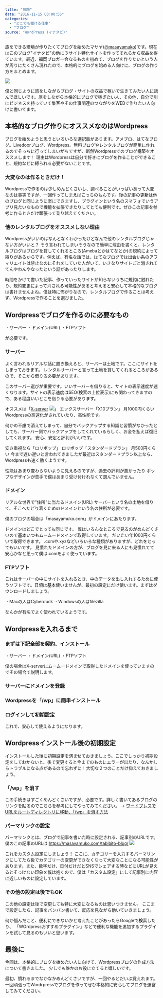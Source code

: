 ```yaml
---
title: "無題"
date: "2016-11-15 03:00:56"
categories:
  - "どこでも働ける仕事"
  - "ブログ"
source: "WordPress (イナタビ)"
---
```


旅をできる環境が作りたくてブログを始めたマサヤ([@masayamuko](https://twitter.com/MasayaMuko))です。現在はこのブログ"イナタビ"の他に３サイト特化サイトを作ってそれらから収益を得ています。最近、福岡ブロガー会なるものを初めて、ブログを作りたいという人が周りにたくさん現れたので、本格的にブログを始める人向けに、ブログの作り方をまとめます。

![](https://masayamuko.com/wp/wp-content/uploads/2016/11/www.pakutaso.com-shared-img-thumb-YOSX9503-1024x683.jpg)

僕と同じように旅をしながらブログ・サイトの収益で稼いで生きてみたい人に読んでほしいです。旅をしながら本格的にブログで稼ぎたい人、その他、自分で別にビジネスを持っていて集客やその仕事関連のつながりをWEBで作りたい人向けに書いてます。

## 本格的なブログ作りにオススメなのはWordpress

ブログを始めようと思うといろいろな選択肢があります。アメブロ、はてなブログ。Livedoorブログ、Wordpress。無料ブログやレンタルブログが簡単に作れるのでそっちに行ってしまいがちですが、断然Wordpressでのブログ構築をオススメします！
理由はWordpressは自分で好きにブログを作ることができること、規約などに縛られる必要がないことです。

### 大変なのは作るときだけ！
Wordpressで作るのは少しめんどくさいし、調べることがいっぱいあって大変なのは事実ですが、一回作ってしまえばこっちのもんです。後の記事の更新は他のブログと同じように楽にできますし、プラグインという名のスマフォでいうアプリ見たいなもので機能を拡張できたりしてとても便利です。ぜひこの記事を参考に作るときだけ頑張って乗り越えてください。

### 他のレンタルブログをオススメしない理由

Wordpressがいいのはなんとなくわかったけどなんで他のレンタルブログじゃない方がいいと？
そう言われてしまいそうなので簡単に理由を書くと、レンタルブログはブログを貸してくれるところ(Amebaとかはてなとか)の規約によって縛りがあるからです。例えば、有名な話では、はてなブログでは出会い系のアフィリエイトは禁止なのにそれをしていた人がいて、いきなりサイトごと消されててんやわんやなったという話があったりします。

時間をかけて書いた記事、作っていったサイトが知らないうちに規約に触れたり、規約変更によって消される可能性があると考えると安心して本格的なブログは書けませんよね。僕は特に怖がりなので、レンタルブログで作ることは考えず、Wordpressで作ることを選びました。

## Wordpressでブログを作るのに必要なもの

・サーバー
・ドメイン(URL)
・FTPソフト

が必要です。

### サーバー

よく言われるリアルな話に置き換えると、サーバーは土地です。ここにサイトをしまっておきます。
レンタルサーバーと言って土地を貸してくれるところがあるので、そこから借りる必要があります。

このサーバー選びが重要です。いいサーバーを借りると、サイトの表示速度が速くなります。サイトの表示速度はSEO(検索の上位表示)にも関わってきますので、ある程度いいとこを借りる必要があります。

オススメは「[X-server](https://px.a8.net/svt/ejp?a8mat=2NX8U0+BRWNHU+CO4+609HU)
![](https://www16.a8.net/0.gif?a8mat=2NX8U0+BRWNHU+CO4+609HU)」
エックスサーバー「X10プラン」 月1000円くらい
Wordpressの高速化がされていたり、高性能です。

何かの不慮で消えてしまって、自分でバックアップする知識と習慣がなかったとしても、サーバー側でバックアップをしてくれているらしく、お金を払えば復旧してくれます。
安心、安定と評判がいいです。

安さ重視なら「ロリポップ」
ロリポップ「スタンダードプラン」 月500円くらい
今まで遅い遅いと言われてきましたが最近はスタンダードプラン以上なら、Wordpressも速く動くようです。

性能はあまり変わらないように見えるのですが、過去の評判が悪かったり
ポップなデザインが苦手で僕はあまり受け付けれなくて選んでいません。

### ドメイン

リアルな世界で"住所"に当たるドメイン(URL)
サーバーという名の土地を借りて、そこへたどり着くためのドメインという名の住所が必要です。

僕のブログの場合は「masayamuko.com」がドメインにあたります。

ドメインはどこでとっても同じです。
僕はいろんなところで見るのがめんどくさいので基本いつもムームードメインで取得しています。
だいたい年1000円くらいで取得できます。 .comや.xyzなどいろいろな種類がありますが、どれをとってもいいです。
見慣れたドメインの方が、ブログを見に来る人にも見慣れてて安心かなと思って僕は.comをよく使っています。

### FTPソフト

これはサーバーの中にサイトを入れるとき、中のデータを出し入れするために使うソフトです。日頃は基本使いませんが、最初の設定にだけ使います。まずはダウンロードしましょう。

・Macの人はCyberduck
・Windowsの人はfilezilla

なんかが有名でよく使われているようです。

## Wordpressを入れるまで

### まずは下記全部を契約、インストール

・サーバー
・ドメイン(URL)
・FTPソフト

僕の場合はX-serverにムームードメインで取得したドメインを使っていますのでその場合で説明します。

### サーバーにドメインを登録

### Wordpressを「/wp」に簡単インストール

### ログインして初期設定

これで、安心して使えるようになります。

## Wordpressインストール後の初期設定

インストールした後に初期設定を済ませておきましょう。ここでしっかり初期設定をしておかないと、後で変更すると今までのものにエラーが出たり、なんかしらトラブルになる点があるので忘れずに！大切な２つのことだけ抑えておきましょう。

### 「/wp」を消す

この手続きはすごくめんどくさいですが、必要です。詳しく書いてあるブログのリンクを貼るのでこちらを参考にしてやってみてください。
→ [ワードプレスでURLをルートディレクトリに移動、「/wp」を消す方法](http://seo.siyo.org/wordpress/seo8019/)

### パーマリンクの設定

パーマリンクとは、ブログで記事を書いた時に設定される、記事別のURLです。
僕のこの記事のURLは https://masayamuko.com/tabibito-blog/
![](https://masayamuko.com/wp/wp-content/uploads/2016/11/スクリーンショット-2016-11-14-午後7.46.59.png)

これをカスタム設定にしましょう！
ここに、カテゴリーを入力するパーマリンクにしてたら後でカテゴリーの変更ができなくなって大変なことになる可能性があります。また、数字だけ、日付だけだとSNSでシェアする時などにURLが見えるとそっけない印象を僕は抱くので、僕は「カスタム設定」にして記事別に内容に近しいものに設定しています。

### その他の設定は後でもOK

この他の設定は後で変更しても特に大変になるものは思いつきません。
ここまで設定したら、記事をバンバン書いて、反応を見ながら動いていきましょう。

何か悩んだこと、便利にできないかと考えたことがあったらGoogleで検索したり、
「WOrdpressおすすめプラグイン」などで便利な機能を追加するプラグインを試して見るのもいいと思います。

## 最後に

今回は、本格的にブログを始めたい人に向けて、Wordpressブログの作成方法について書きました。
少しでも誰かのお役に立てると嬉しいです。

最初、慣れるまでなかなかめんどくさいですが、一回やるとだいぶ覚えれます。
一回頑張ってWordrpressでブログを作ってぜひ本格的に安心してブログを運営してみてください。